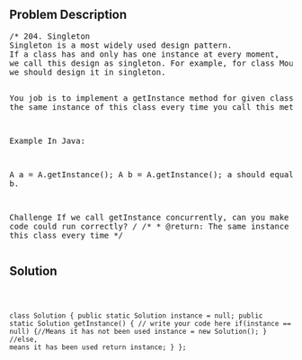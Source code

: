 <!--
<style>
  body { font-family: Arial, sans-serif; }
  .container { max-width: 100%; margin: auto; padding: 20px; }
  .comment-block { background-color: #f9f9f9; padding: 10px; border-left: 5px solid #ccc; max-width: 50%; margin: auto;}
  .code-block { background-color: #f4f4f4; padding: 10px; border: 1px solid #ddd; }
</style>
-->

<div class='container'>
<h2>Problem Description</h2>
<div class='comment-block'>
<pre>
/* 204. Singleton
Singleton is a most widely used design pattern. 
If a class has and only has one instance at every moment,
we call this design as singleton. For example, for class Mouse (not a animal mouse), 
we should design it in singleton.

You job is to implement a getInstance method for given class, return the same instance of this 
class every time you call this method.

Example
In Java:

A a = A.getInstance();
A b = A.getInstance();
a should equal to b.

Challenge
If we call getInstance concurrently, can you make sure your code could run correctly?
*/
    /**
     * @return: The same instance of this class every time
     */
</pre>
</div>

<h2>Solution</h2>
<div class='code-block'>
<pre><code class='language-java'>

class Solution {
    public static Solution instance = null;
    public static Solution getInstance() {
        // write your code here
        if(instance == null) {//Means it has not been used
            instance = new Solution();
        }
        //else, means it has been used
        return instance;
    }
};</code></pre>
</div>
</div>
